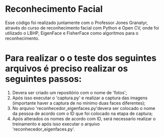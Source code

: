  # Reconhecimento Facial
Esse código foi realizado juntamente com o Professor Jones Granatyr, através do curso de reconhecimento facial com Python e Open CV, onde foi utilizado o LBHP, EigenFace e FisherFace como algoritmos para o reconhecimento. 

 # Para realizar o o teste dos seguintes arquivos é preciso realizar os seguintes passos:
 1) Devera ser criado um repositório com o nome de 'fotos';
 2) Após isso executar o 'captura.py' e realizar a captura das imagens (importante haver a captura de no minimo duas faces diferentes);
 3) No arquivo 'reconhecedor_eigenfaces.py'devera ser colocado o nome da pessoa de acordo com o ID que foi colocado na etapa de captura;
 4) Após alterados os nomes de acordo com ID, será necessario realizar o treinamento e após isso executar o arquivo 'reconhecedor_eigenfaces.py'.

